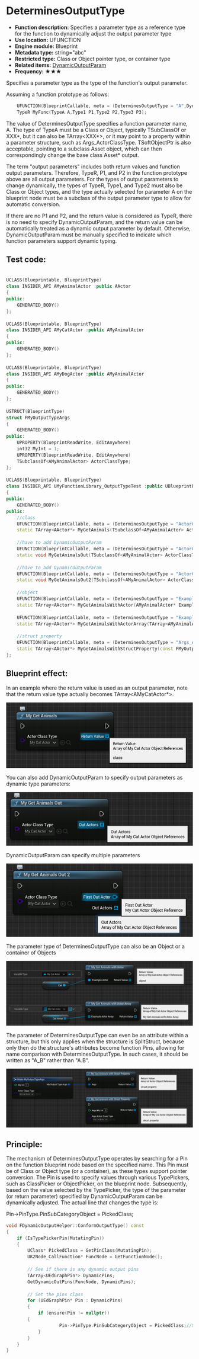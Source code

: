 # DeterminesOutputType

- **Function description:** Specifies a parameter type as a reference type for the function to dynamically adjust the output parameter type
- **Use location:** UFUNCTION
- **Engine module:** Blueprint
- **Metadata type:** string="abc"
- **Restricted type:** Class or Object pointer type, or container type
- **Related items:** [DynamicOutputParam](../DynamicOutputParam.md)
- **Frequency:** ★★★

Specifies a parameter type as the type of the function's output parameter.

Assuming a function prototype as follows:

```cpp
	UFUNCTION(BlueprintCallable, meta = (DeterminesOutputType = "A",DynamicOutputParam="P1,P2"))
	TypeR MyFunc(TypeA A,Type1 P1,Type2 P2,Type3 P3);
```

The value of DeterminesOutputType specifies a function parameter name, A. The type of TypeA must be a Class or Object, typically TSubClassOf<XXX> or XXX*, but it can also be TArray<XXX*>, or it may point to a property within a parameter structure, such as Args_ActorClassType. TSoftObjectPtr<XXX> is also acceptable, pointing to a subclass Asset object, which can then correspondingly change the base class Asset* output.

The term "output parameters" includes both return values and function output parameters. Therefore, TypeR, P1, and P2 in the function prototype above are all output parameters. For the types of output parameters to change dynamically, the types of TypeR, Type1, and Type2 must also be Class or Object types, and the type actually selected for parameter A on the blueprint node must be a subclass of the output parameter type to allow for automatic conversion.

If there are no P1 and P2, and the return value is considered as TypeR, there is no need to specify DynamicOutputParam, and the return value can be automatically treated as a dynamic output parameter by default. Otherwise, DynamicOutputParam must be manually specified to indicate which function parameters support dynamic typing.

## Test code:

```cpp

UCLASS(Blueprintable, BlueprintType)
class INSIDER_API AMyAnimalActor :public AActor
{
public:
	GENERATED_BODY()
};

UCLASS(Blueprintable, BlueprintType)
class INSIDER_API AMyCatActor :public AMyAnimalActor
{
public:
	GENERATED_BODY()
};

UCLASS(Blueprintable, BlueprintType)
class INSIDER_API AMyDogActor :public AMyAnimalActor
{
public:
	GENERATED_BODY()
};

USTRUCT(BlueprintType)
struct FMyOutputTypeArgs
{
	GENERATED_BODY()
public:
	UPROPERTY(BlueprintReadWrite, EditAnywhere)
	int32 MyInt = 1;
	UPROPERTY(BlueprintReadWrite, EditAnywhere)
	TSubclassOf<AMyAnimalActor> ActorClassType;
};

UCLASS(Blueprintable, BlueprintType)
class INSIDER_API UMyFunctionLibrary_OutputTypeTest :public UBlueprintFunctionLibrary
{
public:
	GENERATED_BODY()
public:
	//class
	UFUNCTION(BlueprintCallable, meta = (DeterminesOutputType = "ActorClassType"))
	static TArray<AActor*> MyGetAnimals(TSubclassOf<AMyAnimalActor> ActorClassType);

	//have to add DynamicOutputParam
	UFUNCTION(BlueprintCallable, meta = (DeterminesOutputType = "ActorClassType", DynamicOutputParam = "OutActors"))
	static void MyGetAnimalsOut(TSubclassOf<AMyAnimalActor> ActorClassType, TArray<AActor*>& OutActors);

	//have to add DynamicOutputParam
	UFUNCTION(BlueprintCallable, meta = (DeterminesOutputType = "ActorClassType", DynamicOutputParam = "FirstOutActor,OutActors"))
	static void MyGetAnimalsOut2(TSubclassOf<AMyAnimalActor> ActorClassType, AActor*& FirstOutActor, TArray<AActor*>& OutActors);

	//object
	UFUNCTION(BlueprintCallable, meta = (DeterminesOutputType = "ExampleActor"))
	static TArray<AActor*> MyGetAnimalsWithActor(AMyAnimalActor* ExampleActor);

	UFUNCTION(BlueprintCallable, meta = (DeterminesOutputType = "ExampleActorArray"))
	static TArray<AActor*> MyGetAnimalsWithActorArray(TArray<AMyAnimalActor*> ExampleActorArray);

	//struct property
	UFUNCTION(BlueprintCallable, meta = (DeterminesOutputType = "Args_ActorClassType"))
	static TArray<AActor*> MyGetAnimalsWithStructProperty(const FMyOutputTypeArgs& Args);
};

```

## Blueprint effect:

In an example where the return value is used as an output parameter, note that the return value type actually becomes TArray<AMyCatActor*>.

![pic_a](pic_a.png)

You can also add DynamicOutputParam to specify output parameters as dynamic type parameters:

![pic_b](pic_b.png)

DynamicOutputParam can specify multiple parameters

![pic_c](pic_c.png)

The parameter type of DeterminesOutputType can also be an Object or a container of Objects

![pic_d](pic_d.png)

The parameter of DeterminesOutputType can even be an attribute within a structure, but this only applies when the structure is SplitStruct, because only then do the structure's attributes become function Pins, allowing for name comparison with DeterminesOutputType. In such cases, it should be written as "A_B" rather than "A.B".

![pic_e](pic_e.png)

## Principle:

The mechanism of DeterminesOutputType operates by searching for a Pin on the function blueprint node based on the specified name. This Pin must be of Class or Object type (or a container), as these types support pointer conversion. The Pin is used to specify values through various TypePickers, such as ClassPicker or ObjectPicker, on the blueprint node. Subsequently, based on the value selected by the TypePicker, the type of the parameter (or return parameter) specified by DynamicOutputParam can be dynamically adjusted. The actual line that changes the type is:

Pin->PinType.PinSubCategoryObject = PickedClass;

```cpp
void FDynamicOutputHelper::ConformOutputType() const
{
	if (IsTypePickerPin(MutatingPin))
	{
		UClass* PickedClass = GetPinClass(MutatingPin);
		UK2Node_CallFunction* FuncNode = GetFunctionNode();

		// See if there is any dynamic output pins
		TArray<UEdGraphPin*> DynamicPins;
		GetDynamicOutPins(FuncNode, DynamicPins);

		// Set the pins class
		for (UEdGraphPin* Pin : DynamicPins)
		{
			if (ensure(Pin != nullptr))
		{
					Pin->PinType.PinSubCategoryObject = PickedClass;//Set the subtype for each dynamic parameter
			}
		}
	}
}
```
